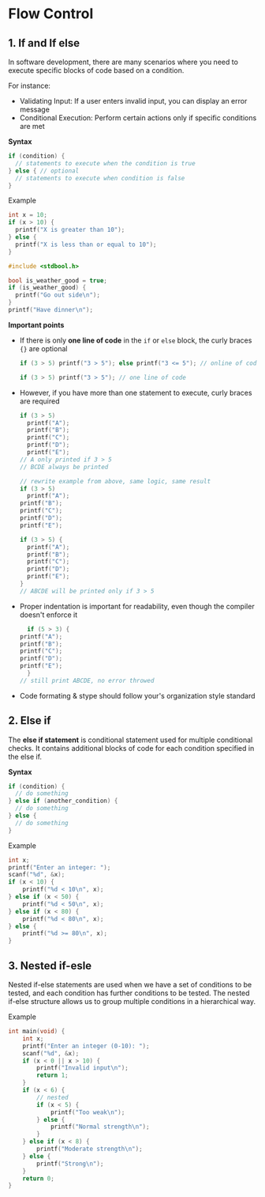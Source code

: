 # Flow Control



## 1. If and If else

In software development, there are many scenarios where you need to execute specific blocks of code based on a condition.

For instance:

* Validating Input: If a user enters invalid input, you can display an error message
* Conditional Execution: Perform certain actions only if specific conditions are met

**Syntax**

```c
if (condition) {
  // statements to execute when the condition is true
} else { // optional
  // statements to execute when condition is false
}
```

Example

```c
int x = 10;
if (x > 10) {
  printf("X is greater than 10");
} else {
  printf("X is less than or equal to 10");
}

#include <stdbool.h>

bool is_weather_good = true;
if (is_weather_good) {
  printf("Go out side\n");
}
printf("Have dinner\n");
```

**Important points**

* If there is only **one line of code** in the `if` or `else` block, the curly braces `{}` are optional

  ```c
  if (3 > 5) printf("3 > 5"); else printf("3 <= 5"); // online of code
  
  if (3 > 5) printf("3 > 5"); // one line of code
  ```

* However, if you have more than one statement to execute, curly braces are required

  ```c
  if (3 > 5)
    printf("A");
    printf("B");
    printf("C");
    printf("D");
    printf("E");
  // A only printed if 3 > 5
  // BCDE always be printed
  
  // rewrite example from above, same logic, same result
  if (3 > 5)
    printf("A");
  printf("B");
  printf("C");
  printf("D");
  printf("E");
  
  if (3 > 5) {
    printf("A");
    printf("B");
    printf("C");
    printf("D");
    printf("E");
  }
  // ABCDE will be printed only if 3 > 5
  ```

* Proper indentation is important for readability, even though the compiler doesn't enforce it

  ```c
  	if (5 > 3) {
  printf("A");
  printf("B");
  printf("C");
  printf("D");
  printf("E");
  	}
  // still print ABCDE, no error throwed
  ```

* Code formating & stype should follow your's organization style standard

## 2. Else if

The **else if statement** is conditional statement used for multiple conditional checks. It contains additional blocks of code for each condition specified in the else if.

**Syntax**

```c
if (condition) {
  // do something
} else if (another_condition) {
  // do something
} else {
  // do something
}
```

Example

```c
int x;
printf("Enter an integer: ");
scanf("%d", &x);
if (x < 10) {
    printf("%d < 10\n", x);
} else if (x < 50) {
    printf("%d < 50\n", x);
} else if (x < 80) {
    printf("%d < 80\n", x);
} else {
    printf("%d >= 80\n", x);
}
```

## 3. Nested if-esle

Nested if-else statements are used when we have a set of conditions to be tested, and each condition has further conditions to be tested. The nested if-else structure allows us to group multiple conditions in a hierarchical way.

Example

```c
int main(void) {
    int x;
    printf("Enter an integer (0-10): ");
    scanf("%d", &x);
    if (x < 0 || x > 10) {
        printf("Invalid input\n");
        return 1;
    }
    if (x < 6) {
      	// nested
        if (x < 5) {
            printf("Too weak\n");
        } else {
            printf("Normal strength\n");
        }
    } else if (x < 8) {
        printf("Moderate strength\n");
    } else {
        printf("Strong\n");
    }
    return 0;
}
```

